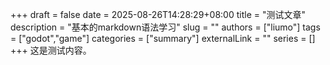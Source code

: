 +++
draft = false
date = 2025-08-26T14:28:29+08:00
title = "测试文章"
description = "基本的markdown语法学习"
slug = ""
authors = ["liumo"]
tags = ["godot","game"]
categories = ["summary"]
externalLink = ""
series = []
+++
这是测试内容。